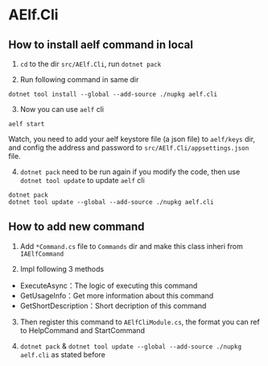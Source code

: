 # AElf.Cli

## How to install aelf command in local

1. `cd` to the dir `src/AElf.Cli`, run `dotnet pack`

2. Run following command in same dir
```shell
dotnet tool install --global --add-source ./nupkg aelf.cli
```

3. Now you can use `aelf` cli

```shell
aelf start
```

Watch, you need to add your aelf keystore file (a json file) to `aelf/keys` dir, and config the address and password to `src/AElf.Cli/appsettings.json` file.

4. `dotnet pack` need to be run again if you modify the code, then use `dotnet tool update` to update `aelf` cli

```shell
dotnet pack
dotnet tool update --global --add-source ./nupkg aelf.cli
```

## How to add new command

1. Add `*Command.cs` file to `Commands` dir and make this class inheri from `IAElfCommand`

2. Impl following 3 methods
- ExecuteAsync：The logic of executing this command
- GetUsageInfo：Get more information about this command
- GetShortDescription：Short decription of this command

3. Then register this command to `AElfCliModule.cs`, the format you can ref to HelpCommand and StartCommand

4. `dotnet pack` & `dotnet tool update --global --add-source ./nupkg aelf.cli` as stated before